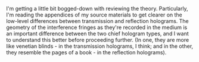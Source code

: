 I'm getting a little bit bogged-down with reviewing the theory.  Particularly, I'm reading the appendices of my source materials to get clearer on the low-level differences between transmission and reflection holograms.  The geometry of the interference fringes as they're recorded in the medium is an important difference between the two chief hologram types, and I want to understand this better before proceeding further.  (In one, they are more like venetian blinds - in the transmission holograms, I think; and in the other, they resemble the pages of a book - in the reflection holograms).
